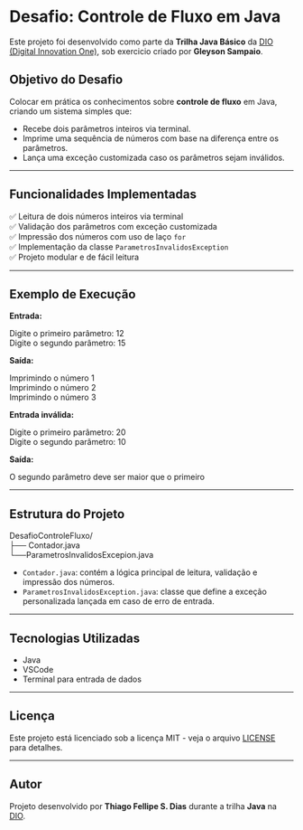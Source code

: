 # Desafio: Controle de Fluxo em Java

Este projeto foi desenvolvido como parte da **Trilha Java Básico** da [DIO (Digital Innovation One)](https://www.dio.me), sob exercicio criado por **Gleyson Sampaio**.

## Objetivo do Desafio

Colocar em prática os conhecimentos sobre **controle de fluxo** em Java, criando um sistema simples que:

- Recebe dois parâmetros inteiros via terminal.
- Imprime uma sequência de números com base na diferença entre os parâmetros.
- Lança uma exceção customizada caso os parâmetros sejam inválidos.

---

## Funcionalidades Implementadas

✅ Leitura de dois números inteiros via terminal  
✅ Validação dos parâmetros com exceção customizada  
✅ Impressão dos números com uso de laço `for`  
✅ Implementação da classe `ParametrosInvalidosException`  
✅ Projeto modular e de fácil leitura

---

## Exemplo de Execução

**Entrada:**
 
Digite o primeiro parâmetro:
12       
Digite o segundo parâmetro:
15


**Saída:**

Imprimindo o número 1   
Imprimindo o número 2   
Imprimindo o número 3


**Entrada inválida:**

Digite o primeiro parâmetro:
20      
Digite o segundo parâmetro:
10


**Saída:**

O segundo parâmetro deve ser maior que o primeiro


---

## Estrutura do Projeto

DesafioControleFluxo/   
├── Contador.java   
└──ParametrosInvalidosExcepion.java


- `Contador.java`: contém a lógica principal de leitura, validação e impressão dos números.
- `ParametrosInvalidosException.java`: classe que define a exceção personalizada lançada em caso de erro de entrada.

---

## Tecnologias Utilizadas

- Java
- VSCode
- Terminal para entrada de dados

---

## Licença

Este projeto está licenciado sob a licença MIT - veja o arquivo [LICENSE](LICENSE) para detalhes.

---

## Autor

Projeto desenvolvido por **Thiago Fellipe S. Dias** durante a trilha **Java** na [DIO](https://www.dio.me).

